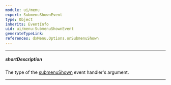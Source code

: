 ```yaml
---
module: ui/menu
export: SubmenuShownEvent
type: Object
inherits: EventInfo
uid: ui/menu:SubmenuShownEvent
generateTypeLink: 
references: dxMenu.Options.onSubmenuShown
---
```

---
##### shortDescription
The type of the [submenuShown]({basewidgetpath}/Events/#submenuShown) event handler's argument.

---
<!-- Description goes here -->